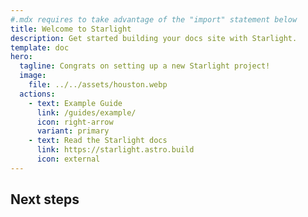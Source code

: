 ```yaml
---
#.mdx requires to take advantage of the "import" statement below
title: Welcome to Starlight
description: Get started building your docs site with Starlight.
template: doc
hero:
  tagline: Congrats on setting up a new Starlight project!
  image:
    file: ../../assets/houston.webp
  actions:
    - text: Example Guide
      link: /guides/example/
      icon: right-arrow
      variant: primary
    - text: Read the Starlight docs
      link: https://starlight.astro.build
      icon: external
---
```



## Next steps
